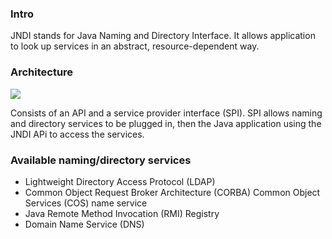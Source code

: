 ### Intro
JNDI stands for Java Naming and Directory Interface. It allows application to look up services in an abstract, resource-dependent way.

### Architecture
![](https://docs.oracle.com/javase/tutorial/figures/jndi/jndiarch.gif)

Consists of an API and a service provider interface (SPI).
SPI allows naming and directory services to be plugged in, then the Java application using the JNDI APi to access the services.

### Available naming/directory services

* Lightweight Directory Access Protocol (LDAP)
* Common Object Request Broker Architecture (CORBA) Common Object Services (COS) name service
* Java Remote Method Invocation (RMI) Registry
* Domain Name Service (DNS)